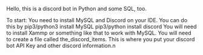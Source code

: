 Hello, this is a discord bot in Python and some SQL, too.

To start:
You need to install MySQL and Discord on your IDE. You can do this by 
pip3/python3 install MySQL
pip3/python install discord
You will need to install Xammp or something like that to work with MySQL.
You will need to create a file called the_discord_items. This is where you put your discord bot API Key and other discord information.n
